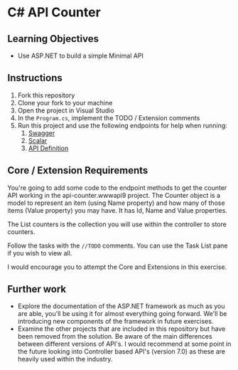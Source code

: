 # C# API Counter

## Learning Objectives
- Use ASP.NET to build a simple Minimal API

## Instructions

1. Fork this repository
2. Clone your fork to your machine
3. Open the project in Visual Studio
4. In the `Program.cs`, implement the TODO / Extension comments
5. Run this project and use the following endpoints for help when running:
	1. [Swagger](https://localhost:7012/swagger/index.html)
	2. [Scalar](https://localhost:7012/scalar/v1)
	3. [API Definition](https://localhost:7012/openapi/v1.json)

## Core / Extension Requirements

You're going to add some code to the endpoint methods to get the counter API working in the api-counter.wwwapi9 project. The Counter object is a model to represent an item (using Name property) and how many of those items (Value property) you may have.  It has Id, Name and Value properties.  

The List<Counter> counters is the collection you will use within the controller to store counters.  

Follow the tasks with the `//TODO` comments.   You can use the Task List pane if you wish to view all.  

I would encourage you to attempt the Core and Extensions in this exercise.

## Further work

- Explore the documentation of the ASP.NET framework as much as you are able, you'll be using it for almost everything going forward. We'll be introducing new components of the framework in future exercises.
- Examine the other projects that are included in this repository but have been removed from the solution.  Be aware of the main differences between different versions of API's. I would recommend at some point in the future looking into Controller based API's (version 7.0) as these are heavily used within the industry.

